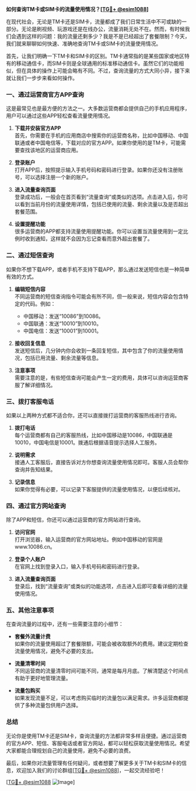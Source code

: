 **如何查询TM卡或SIM卡的流量使用情况？[[TG💪+ @esim1088](https://t.me/s/esim1088)]**

在现代社会，无论是TM卡还是SIM卡，流量都成了我们日常生活中不可或缺的一部分。无论是刷视频、玩游戏还是在线办公，流量消耗无处不在。然而，有时候我们会遇到这样的问题：我的流量还剩多少？我是不是已经超出了套餐限制？今天，我们就来聊聊如何快速、准确地查询TM卡或SIM卡的流量使用情况。

首先，让我们明确一下TM卡和SIM卡的区别。TM卡通常指的是某些国家或地区特有的移动通信卡，而SIM卡则是全球通用的标准移动通信卡。虽然它们的功能相似，但在具体的操作上可能会略有不同。不过，查询流量的方式大同小异，接下来就让我们一步步来看如何操作。

### **一、通过运营商官方APP查询**

这是最常见也是最方便的方法之一。大多数运营商都会提供自己的手机应用程序，用户可以通过这些APP轻松查看流量使用情况。

1. **下载并安装官方APP**  
   首先，你需要在手机的应用商店中搜索你的运营商名称，比如中国移动、中国联通或者中国电信等，下载对应的官方APP。如果你使用的是TM卡，可能需要查找该地区的运营商应用。

2. **登录账户**  
   打开APP后，按照提示输入手机号码和密码进行登录。如果你还没有注册账号，可以选择注册一个新的账户。

3. **进入流量查询页面**  
   登录成功后，一般会在首页看到“流量查询”或类似的选项。点击进入后，你可以看到当前月份的流量使用详情，包括已使用的流量、剩余流量以及是否超出套餐范围。

4. **设置提醒功能**  
   很多运营商的APP都支持流量使用提醒功能。你可以设置当流量使用到一定比例时收到通知，这样就不会因为忘记查看而意外超出套餐了。

### **二、通过短信查询**

如果你不想下载APP，或者手机不支持下载APP，那么通过发送短信也是一种简单有效的方式。

1. **编辑短信内容**  
   不同运营商的短信查询指令可能会有所不同，但一般来说，短信内容会包含特定的代码。例如：
   - 中国移动：发送“10086”到10086。
   - 中国联通：发送“10010”到10010。
   - 中国电信：发送“10001”到10001。

2. **接收回复信息**  
   发送短信后，几分钟内你会收到一条回复短信，其中包含了你的流量使用情况，包括已用流量、剩余流量等信息。

3. **注意事项**  
   需要注意的是，有些短信查询可能会产生一定的费用，具体可以咨询运营商客服了解详细情况。

### **三、拨打客服电话**

如果以上两种方式都不适合你，还可以直接拨打运营商的客服热线进行咨询。

1. **拨打电话**  
   每个运营商都有自己的客服热线，比如中国移动是10086，中国联通是10010，中国电信是10001。拨通后根据语音提示选择人工服务。

2. **说明需求**  
   接通人工客服后，直接告诉对方你想查询流量使用情况即可。客服人员会帮你查询并告知结果。

3. **记录信息**  
   如果你觉得有必要，可以记录下客服提供的流量使用情况，以便后续核对。

### **四、通过官方网站查询**

除了APP和短信，你还可以通过运营商的官方网站进行查询。

1. **访问官网**  
   打开浏览器，输入运营商的官方网站地址。例如中国移动的官网是www.10086.cn。

2. **登录个人账户**  
   在官网上找到登录入口，输入手机号码和密码进行登录。

3. **进入流量查询页面**  
   登录后，找到“流量查询”或类似的功能选项，点击进入后即可查看详细的流量使用情况。

### **五、其他注意事项**

在查询流量的过程中，还有一些需要注意的小细节：

- **套餐外流量计费**  
  如果你的流量使用超过了套餐限额，可能会被收取额外的费用。建议定期检查流量使用情况，避免不必要的支出。

- **流量清零时间**  
  不同运营商的流量清零时间可能不同，通常是每月月底。了解清楚这个时间点有助于更好地管理流量。

- **流量包购买**  
  如果发现流量不足，可以考虑购买临时的流量包以满足需求。许多运营商都提供了多种流量包供用户选择。

### **总结**

无论你是使用TM卡还是SIM卡，查询流量的方法都非常多样且便捷。通过运营商的官方APP、短信、客服电话或者官方网站，都可以轻松获取流量使用情况。希望大家都能合理规划自己的流量使用，避免不必要的浪费。

最后，如果你对流量管理有任何疑问，或者想要了解更多关于TM卡和SIM卡的信息，欢迎加入我们的讨论群组[[TG💪+ @esim1088](https://t.me/s/esim1088)]，一起交流经验吧！

[[TG💪+ @esim1088](https://t.me/s/esim1088) ![Image](https://i.postimg.cc/4NQfJmqS/Snipaste-2025-05-13-00-14-12.png)]